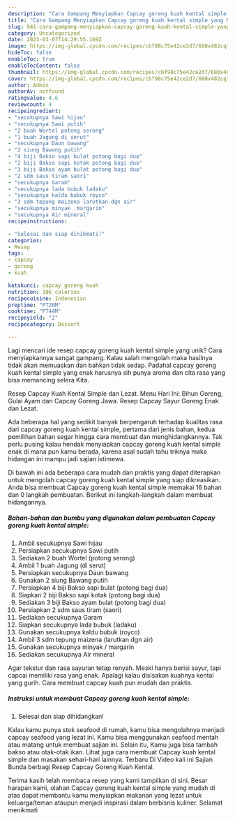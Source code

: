 ```yaml
---
description: "Cara Gampang Menyiapkan Capcay goreng kuah kental simple yang Mantap"
title: "Cara Gampang Menyiapkan Capcay goreng kuah kental simple yang Mantap"
slug: 941-cara-gampang-menyiapkan-capcay-goreng-kuah-kental-simple-yang-mantap
category: Uncategorized
date: 2023-03-07T14:29:55.169Z
image: https://img-global.cpcdn.com/recipes/cbf98c75e42ce2d7/680x482cq70/capcay-goreng-kuah-kental-simple-foto-resep-utama.jpg
hideToc: false
enableToc: true
enableTocContent: false
thumbnail: https://img-global.cpcdn.com/recipes/cbf98c75e42ce2d7/680x482cq70/capcay-goreng-kuah-kental-simple-foto-resep-utama.jpg
cover: https://img-global.cpcdn.com/recipes/cbf98c75e42ce2d7/680x482cq70/capcay-goreng-kuah-kental-simple-foto-resep-utama.jpg
author: Admin
authorAv: notfound
ratingvalue: 4.6
reviewcount: 4
recipeingredient:
- "secukupnya Sawi hijau"
- "secukupnya Sawi putih"
- "2 buah Wortel potong serong"
- "1 buah Jagung di serut"
- "secukupnya Daun bawang"
- "2 siung Bawang putih"
- "4 biji Bakso sapi bulat potong bagi dua"
- "2 biji Bakso sapi kotak potong bagi dua"
- "3 biji Bakso ayam bulat potong bagi dua"
- "2 sdm saus tiram saori"
- "secukupnya Garam"
- "secukupnya lada bubuk ladaku"
- "secukupnya kaldu bubuk royco"
- "3 sdm tepung maizena larutkan dgn air"
- "secukupnya minyak  margarin"
- "secukupnya Air mineral"
recipeinstructions:

- "Selesai dan siap dinikmati!"
categories:
- Resep
tags:
- capcay
- goreng
- kuah

katakunci: capcay goreng kuah 
nutrition: 106 calories
recipecuisine: Indonesian
preptime: "PT20M"
cooktime: "PT44M"
recipeyield: "2"
recipecategory: Dessert

---
```





Lagi mencari ide resep capcay goreng kuah kental simple yang unik? Cara menyiapkannya sangat gampang. Kalau salah mengolah maka hasilnya tidak akan memuaskan dan bahkan tidak sedap. Padahal capcay goreng kuah kental simple yang enak harusnya sih punya aroma dan cita rasa yang bisa memancing selera Kita.





Resep Capcay Kuah Kental Simple dan Lezat. Menu Hari Ini: Bihun Goreng, Gulai Ayam dan Capcay Goreng Jawa. Resep Capcay Sayur Goreng Enak dan Lezat.

Ada beberapa hal yang sedikit banyak berpengaruh terhadap kualitas rasa dari capcay goreng kuah kental simple, pertama dari jenis bahan, kedua pemilihan bahan segar hingga cara membuat dan menghidangkannya. Tak perlu pusing kalau hendak menyiapkan capcay goreng kuah kental simple enak di mana pun kamu berada, karena asal sudah tahu triknya maka hidangan ini mampu jadi sajian istimewa.






Di bawah ini ada beberapa cara mudah dan praktis yang dapat diterapkan untuk mengolah capcay goreng kuah kental simple yang siap dikreasikan. Anda bisa membuat Capcay goreng kuah kental simple memakai 16 bahan dan 0 langkah pembuatan. Berikut ini langkah-langkah dalam membuat hidangannya.

<!--inarticleads1-->

##### Bahan-bahan dan bumbu yang digunakan dalam pembuatan Capcay goreng kuah kental simple:

1. Ambil secukupnya Sawi hijau
1. Persiapkan secukupnya Sawi putih
1. Sediakan 2 buah Wortel (potong serong)
1. Ambil 1 buah Jagung (di serut)
1. Persiapkan secukupnya Daun bawang
1. Gunakan 2 siung Bawang putih
1. Persiapkan 4 biji Bakso sapi bulat (potong bagi dua)
1. Siapkan 2 biji Bakso sapi kotak (potong bagi dua)
1. Sediakan 3 biji Bakso ayam bulat (potong bagi dua)
1. Persiapkan 2 sdm saus tiram (saori)
1. Sediakan secukupnya Garam
1. Siapkan secukupnya lada bubuk (ladaku)
1. Gunakan secukupnya kaldu bubuk (royco)
1. Ambil 3 sdm tepung maizena (larutkan dgn air)
1. Gunakan secukupnya minyak / margarin
1. Sediakan secukupnya Air mineral


Agar tekstur dan rasa sayuran tetap renyah. Meski hanya berisi sayur, tapi capcai memiliki rasa yang enak. Apalagi kalau disisakan kuahnya kental yang gurih. Cara membuat capcay kuah pun mudah dan praktis. 

<!--inarticleads2-->

##### Instruksi untuk membuat Capcay goreng kuah kental simple:


1. Selesai dan siap dihidangkan!

Kalau kamu punya stok seafood di rumah, kamu bisa mengolahnya menjadi capcay seafood yang lezat ini. Kamu bisa menggunakan seafood mentah atau matang untuk membuat sajian ini. Selain itu, Kamu juga bisa tambah bakso atau otak-otak ikan. Lihat juga cara membuat Capcay kuah kental simple dan masakan sehari-hari lainnya. Terbaru Di Video kali ini Sajian Bunda berbagi Resep Capcay Goreng Kuah Kental. 

Terima kasih telah membaca resep yang kami tampilkan di sini. Besar harapan kami, olahan Capcay goreng kuah kental simple yang mudah di atas dapat membantu kamu menyiapkan makanan yang lezat untuk keluarga/teman ataupun menjadi inspirasi dalam berbisnis kuliner. Selamat menikmati
